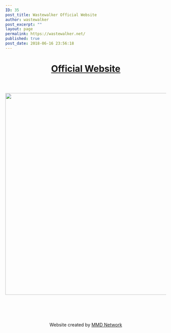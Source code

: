 ```yaml
---
ID: 35
post_title: Wastewalker Official Website
author: wastewalker
post_excerpt: ""
layout: page
permalink: https://wastewalker.net/
published: true
post_date: 2018-06-16 23:56:18
---
```

<h1 style="text-align: center;"><a href="https://wastewalker.net/">Official Website</a></h1>
&nbsp;
<h3 style="text-align: center;"><img class="alignnone wp-image-179 size-full" src="https://wastewalker.net/wp-content/uploads/2018/07/wastewalkerCover.jpg" alt="" width="1200" height="630" /></h3>
<h3 style="text-align: center;"></h3>
&nbsp;

&nbsp;
<p style="text-align: center;">Website created by <a href="https://mmdnetwork.com">MMD Network</a></p>
&nbsp;

<strong> </strong>
<p style="text-align: center;"></p>